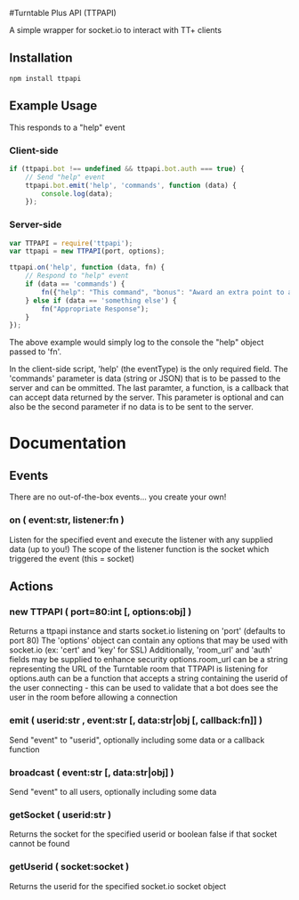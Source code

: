 #Turntable Plus API (TTPAPI)

A simple wrapper for socket.io to interact with TT+ clients

## Installation
    npm install ttpapi

## Example Usage

This responds to a "help" event

### Client-side

```js
if (ttpapi.bot !== undefined && ttpapi.bot.auth === true) {
    // Send "help" event
    ttpapi.bot.emit('help', 'commands', function (data) {
        console.log(data);
    });
```

### Server-side

```js
var TTPAPI = require('ttpapi');
var ttpapi = new TTPAPI(port, options);

ttpapi.on('help', function (data, fn) {
    // Respond to "help" event
    if (data == 'commands') {
        fn({"help": "This command", "bonus": "Award an extra point to a deserving DJ"});
    } else if (data == 'something else') {
        fn("Appropriate Response");
    }
});
```

The above example would simply log to the console the "help" object passed to 'fn'.

In the client-side script, 'help' (the eventType) is the only required field.
The 'commands' parameter is data (string or JSON) that is to be passed to the server and can be ommitted.
The last paramter, a function, is a callback that can accept data returned by the server. This parameter is optional and can also be the second parameter if no data is to be sent to the server.


# Documentation

## Events

There are no out-of-the-box events... you create your own!

### on ( event:str, listener:fn )

Listen for the specified event and execute the listener with any supplied data (up to you!)
The scope of the listener function is the socket which triggered the event (this = socket)


## Actions

### new TTPAPI ( port=80:int [, options:obj] )

Returns a ttpapi instance and starts socket.io listening on 'port' (defaults to port 80)
The 'options' object can contain any options that may be used with socket.io (ex: 'cert' and 'key' for SSL)
Additionally, 'room_url' and 'auth' fields may be supplied to enhance security
options.room_url can be a string representing the URL of the Turntable room that TTPAPI is listening for
options.auth can be a function that accepts a string containing the userid of the user connecting - this can be used to validate that a bot does see the user in the room before allowing a connection

### emit ( userid:str , event:str [, data:str|obj [, callback:fn]] )

Send "event" to "userid", optionally including some data or a callback function

### broadcast ( event:str [, data:str|obj] )

Send "event" to all users, optionally including some data

### getSocket ( userid:str )

Returns the socket for the specified userid or boolean false if that socket cannot be found

### getUserid ( socket:socket )

Returns the userid for the specified socket.io socket object
